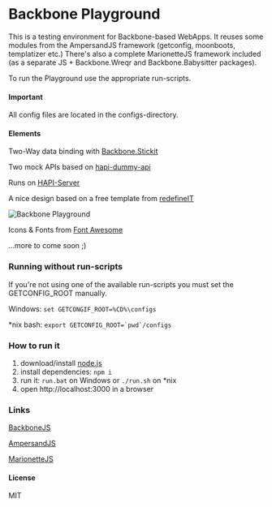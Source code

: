 # Backbone Playground

This is a testing environment for Backbone-based WebApps.
It reuses some modules from the AmpersandJS framework (getconfig, moonboots, templatizer etc.)
There's also a complete MarionetteJS framework included (as a separate JS + Backbone.Wreqr and Backbone.Babysitter packages).

To run the Playground use the appropriate run-scripts.

#### Important
All config files are located in the configs-directory.

#### Elements

Two-Way data binding with [Backbone.Stickit](http://nytimes.github.io/backbone.stickit/)

Two mock APIs based on [hapi-dummy-api](https://github.com/HenrikJoreteg/hapi-dummy-api)

Runs on [HAPI-Server](http://hapijs.com)

A nice design based on a free template from [redefineIT](http://redefineinfotech.com/5-free-bootstrap-html-templates/)

![Backbone Playground](http://v55.imgup.net/playground5e1e.png "Screenshot")

Icons & Fonts from [Font Awesome](http://fortawesome.github.io/Font-Awesome/)

...more to come soon ;)

### Running without run-scripts
If you're not using one of the available run-scripts you must set the GETCONFIG_ROOT manually.

Windows: 
`set GETCONGIF_ROOT=%CD%\configs`

*nix bash:
`` export GETCONFIG_ROOT=`pwd`/configs ``

### How to run it

1. download/install [node.js](http://nodejs.org/)
1. install dependencies: `npm i`
1. run it: `run.bat` on Windows or `./run.sh` on *nix
1. open http://localhost:3000 in a browser

### Links

[BackboneJS](http://backbonejs.org)

[AmpersandJS](http://ampersandjs.com)

[MarionetteJS](http://marionettejs.com)


#### License

MIT
